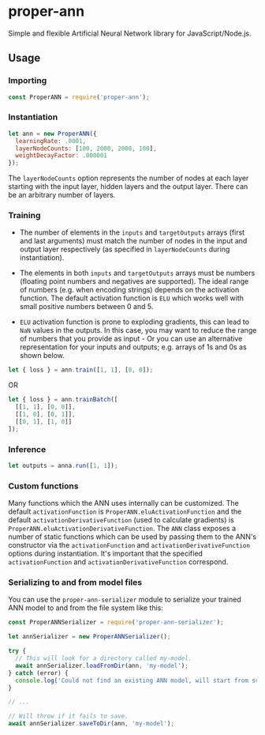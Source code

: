# proper-ann
Simple and flexible Artificial Neural Network library for JavaScript/Node.js.

## Usage

### Importing

```js
const ProperANN = require('proper-ann');
```

### Instantiation

```js
let ann = new ProperANN({
  learningRate: .0001,
  layerNodeCounts: [100, 2000, 2000, 100],
  weightDecayFactor: .000001
});
```

The `layerNodeCounts` option represents the number of nodes at each layer starting with the input layer, hidden layers and the output layer.
There can be an arbitrary number of layers.

### Training

- The number of elements in the `inputs` and `targetOutputs` arrays (first and last arguments) must match the number of nodes in the input and output layer respectively (as specified in `layerNodeCounts` during instantiation).

- The elements in both `inputs` and `targetOutputs` arrays must be numbers (floating point numbers and negatives are supported).
The ideal range of numbers (e.g. when encoding strings) depends on the activation function. The default activation function is `ELU` which works well with small positive numbers between 0 and 5.

- `ELU` activation function is prone to exploding gradients, this can lead to `NaN` values in the outputs. In this case, you may want to reduce the range of numbers that you provide as input - Or you can use an alternative representation for your inputs and outputs; e.g. arrays of 1s and 0s as shown below.

```js
let { loss } = ann.train([1, 1], [0, 0]);
```

OR

```js
let { loss } = ann.trainBatch([
  [[1, 1], [0, 0]],
  [[1, 0], [0, 1]],
  [[0, 1], [1, 0]]
]);
```

### Inference

```js
let outputs = anna.run([1, 1]);
```

### Custom functions

Many functions which the ANN uses internally can be customized.
The default `activationFunction` is `ProperANN.eluActivationFunction` and the default `activationDerivativeFunction` (used to calculate gradients) is `ProperANN.eluActivationDerivativeFunction`.
The `ANN` class exposes a number of static functions which can be used by passing them to the ANN's constructor via the `activationFunction` and `activationDerivativeFunction` options during instantiation. It's important that the specified `activationFunction` and `activationDerivativeFunction` correspond.

### Serializing to and from model files

You can use the `proper-ann-serializer` module to serialize your trained ANN model to and from the file system like this:

```js
const ProperANNSerializer = require('proper-ann-serializer');

let annSerializer = new ProperANNSerializer();

try {
  // This will look for a directory called my-model.
  await annSerializer.loadFromDir(ann, 'my-model');
} catch (error) {
  console.log('Could not find an existing ANN model, will start from scratch...');
}

// ...

// Will throw if it fails to save.
await annSerializer.saveToDir(ann, 'my-model');
```
